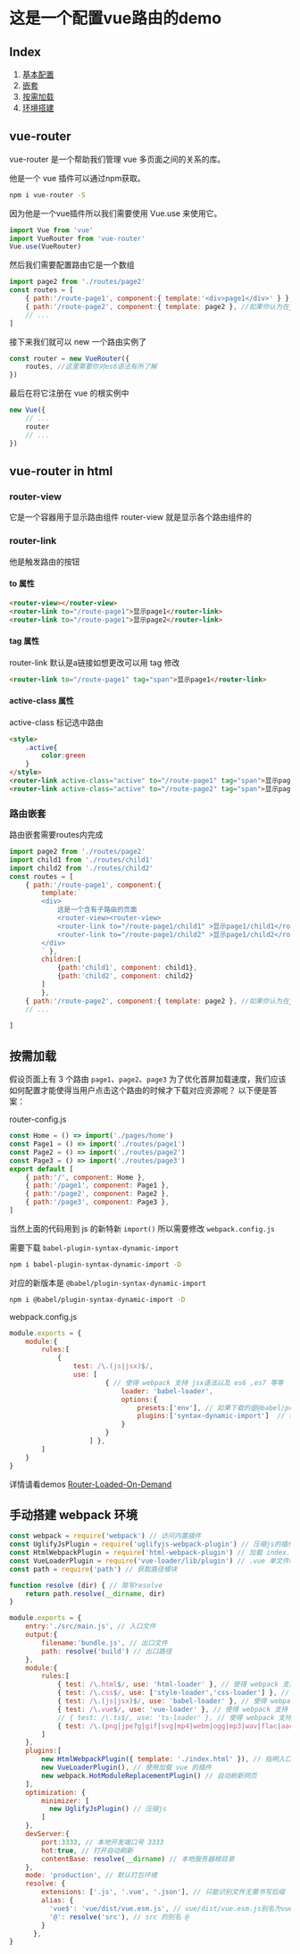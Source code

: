 # 这是一个配置vue路由的demo

## Index

1. [基本配置](#vue-router)
1. [嵌套](#路由嵌套)
1. [按需加载](#按需加载)
1. [环境搭建](#手动搭建-webpack-环境)

## vue-router
vue-router 是一个帮助我们管理 vue 多页面之间的关系的库。

他是一个 vue 插件可以通过npm获取。

```bash
npm i vue-router -S
```

因为他是一个vue插件所以我们需要使用 Vue.use 来使用它。
```js
import Vue from 'vue'
import VueRouter from 'vue-router'
Vue.use(VueRouter)
```

然后我们需要配置路由它是一个数组
```js
import page2 from './routes/page2'
const routes = [
    { path:'/route-page1', component:{ template:'<div>page1</div>' } },
    { path:'/route-page2', component:{ template: page2 }, //如果你认为在js内书写html是一件很累的事 你可以 import 一个组件
    // ...
] 
```

接下来我们就可以 new 一个路由实例了

```js
const router = new VueRouter({
    routes, //这里需要你对es6语法有所了解
})
```

最后在将它注册在 vue 的根实例中

```js
new Vue({
    // ...
    router
    // ...
})
```

## vue-router in html

### router-view
它是一个容器用于显示路由组件 router-view 就是显示各个路由组件的

### router-link
他是触发路由的按钮

#### to 属性
```html
<router-view></router-view>
<router-link to="/route-page1">显示page1</router-link>
<router-link to="/route-page1">显示page2</router-link>
```

#### tag 属性
router-link 默认是a链接如想更改可以用 tag 修改
```html
<router-link to="/route-page1" tag="span">显示page1</router-link>
```

#### active-class 属性
active-class 标记选中路由
```html
<style>
    .active{
        color:green
    }
</style>
<router-link active-class="active" to="/route-page1" tag="span">显示page1</router-link>
<router-link active-class="active" to="/route-page2" tag="span">显示page2</router-link>
```

### 路由嵌套
路由嵌套需要routes内完成
```js
import page2 from './routes/page2'
import child1 from './routes/child1'
import child2 from './routes/child2'
const routes = [
    { path:'/route-page1', component:{ 
        template:`
        <div>
            这是一个含有子路由的页面 
            <router-view><router-view> 
            <router-link to="/route-page1/child1" >显示page1/child1</router-link> 
            <router-link to="/route-page1/child2" >显示page1/child2</router-link> 
        </div>
        ` },
        children:[
            {path:'child1', component: child1},
            {path:'child2', component: child2}
        ]
        },
    { path:'/route-page2', component:{ template: page2 }, //如果你认为在js内书写html是一件很累的事 你可以 import 一个组件
    // ...
    
] 
```

## 按需加载

假设页面上有 3 个路由 `page1`、`page2`、`page3` 为了优化首屏加载速度，我们应该如何配置才能使得当用户点击这个路由的时候才下载对应资源呢？ 以下便是答案：

router-config.js
```js
const Home = () => import('./pages/home')
const Page1 = () => import('./routes/page1')
const Page2 = () => import('./routes/page2')
const Page3 = () => import('./routes/page3')
export default [
    { path:'/', component: Home },
    { path:'/page1', component: Page1 },
    { path:'/page2', component: Page2 },
    { path:'/page3', component: Page3 },
]
```

当然上面的代码用到 js 的新特新 `import()` 所以需要修改 `webpack.config.js`

需要下载 `babel-plugin-syntax-dynamic-import`

```bash
npm i babel-plugin-syntax-dynamic-import -D
```

对应的新版本是 `@babel/plugin-syntax-dynamic-import`

```bash
npm i @babel/plugin-syntax-dynamic-import -D
```

webpack.config.js
```js
module.exports = {
    module:{
        rules:[
            { 
                test: /\.(js|jsx)$/, 
                use: [
                        { // 使得 webpack 支持 jsx语法以及 es6 ,es7 等等
                            loader: 'babel-loader', 
                            options:{ 
                                presets:['env'], // 如果下载的是@babel/preset-env 则写 @babel/preset-env 否则写 env
                                plugins:['syntax-dynamic-import']  // 新版本插件写法 @babel/plugin-syntax-dynamic-import
                            } 
                        }
                    ] }, 
        ]
    }
}
```

详情请看demos [Router-Loaded-On-Demand](https://github.com/PsChina/Vue/tree/master/VueRouter/demos/Router-Loaded-On-Demand)

## 手动搭建 webpack 环境
```js
const webpack = require('webpack') // 访问内置插件
const UglifyJsPlugin = require('uglifyjs-webpack-plugin') // 压缩js的插件
const HtmlWebpackPlugin = require('html-webpack-plugin') // 加载 index.html 的插件
const VueLoaderPlugin = require('vue-loader/lib/plugin') // .vue 单文件组件加载插件
const path = require('path') // 获取路径模块

function resolve (dir) { // 简写resolve
    return path.resolve(__dirname, dir) 
}

module.exports = {
    entry:'./src/main.js', // 入口文件
    output:{
        filename:'bundle.js', // 出口文件
        path: resolve('build') // 出口路径
    },
    module:{
        rules:[
            { test: /\.html$/, use: 'html-loader' }, // 使得 webpack 支持 import *.html
            { test: /\.css$/, use: ['style-loader','css-loader'] }, // 使得 webpack 支持 import *.css
            { test: /\.(js|jsx)$/, use: 'babel-loader' }, // 使得 webpack 支持 jsx语法以及 es6 ,es7 等等
            { test: /\.vue$/, use: 'vue-loader' }, // 使得 webpack 支持 import *.vue
            // { test: /\.ts$/, use: 'ts-loader' }, // 使得 webpack 支持 import *.ts
            { test: /\.(png|jpe?g|gif|svg|mp4|webm|ogg|mp3|wav|flac|aac|woff2?|eot|ttf|otf)$/, use: [{ loader: 'url-loader', options:{limit: 10000} }]}, // 使得 webpack 支持 import 图片 iconfont mp3 等等
        ]
    },
    plugins:[
        new HtmlWebpackPlugin({ template: './index.html' }), // 指明入口html
        new VueLoaderPlugin(), // 使用加载 vue 的插件
        new webpack.HotModuleReplacementPlugin() // 自动刷新网页
    ],
    optimization: {
        minimizer: [
          new UglifyJsPlugin() // 压缩js
        ]
    },
    devServer:{
        port:3333, // 本地开发端口号 3333
        hot:true, // 打开自动刷新
        contentBase: resolve(__dirname) // 本地服务器根目录
    },
    mode: 'production', // 默认打包环境
    resolve: {
        extensions: ['.js', '.vue', '.json'], // 只能识别文件无需书写后缀
        alias: {
          'vue$': 'vue/dist/vue.esm.js', // vue/dist/vue.esm.js别名为vue$ 由于vue内部使用了vue$所以需要提供别名
          '@': resolve('src'), // src 的别名 @
        }
      },
}
```

